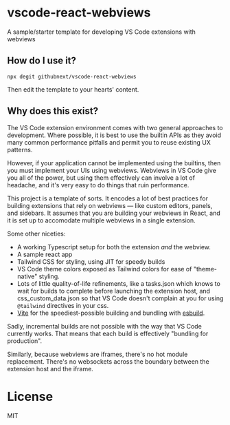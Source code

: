 # vscode-react-webviews

A sample/starter template for developing VS Code extensions with webviews

## How do I use it?

`npx degit githubnext/vscode-react-webviews`

Then edit the template to your hearts' content.

## Why does this exist?

The VS Code extension environment comes with two general approaches to development. Where possible, it is best to use the builtin APIs as they avoid many common performance pitfalls and permit you to reuse existing UX patterns.

However, if your application cannot be implemented using the builtins, then you must implement your UIs using webviews. Webviews in VS Code give you all of the power, but using them effectively can involve a lot of headache, and it's very easy to do things that ruin performance.

This project is a template of sorts. It encodes a lot of best practices for building extensions that rely on webviews — like custom editors, panels, and sidebars. It assumes that you are building your webviews in React, and it is set up to accomodate multiple webviews in a single extension.

Some other niceties:

- A working Typescript setup for both the extension _and_ the webview.
- A sample react app
- Tailwind CSS for styling, using JIT for speedy builds
- VS Code theme colors exposed as Tailwind colors for ease of "theme-native" styling.
- Lots of little quality-of-life refinements, like a tasks.json which knows to wait for builds to complete before launching the extension host, and css_custom_data.json so that VS Code doesn't complain at you for using `@tailwind` directives in your css.
- [Vite](https://vitejs.dev/) for the speediest-possible building and bundling with [esbuild](https://esbuild.github.io/).

Sadly, incremental builds are not possible with the way that VS Code currently works. That means that each build is effectively "bundling for production".

Similarly, because webviews are iframes, there's no hot module replacement. There's no websockets across the boundary between the extension host and the iframe.

# License

MIT
